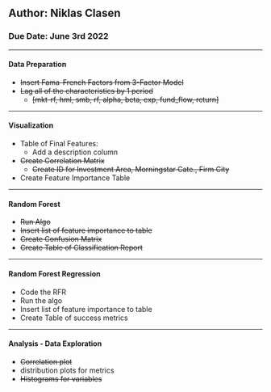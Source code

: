 ## Author: Niklas Clasen
### Due Date: June 3rd 2022

---
#### Data Preparation
- ~~Insert Fama-French Factors from 3-Factor Model~~
- ~~Lag all of the characteristics by 1 period~~
  - ~~[mkt-rf, hml, smb, rf, alpha, beta, exp, fund_flow, return]~~
---
#### Visualization
- Table of Final Features:
  - Add a description column
- ~~Create Correlation Matrix~~
  - ~~Create ID for Investment Area, Morningstar Cate., Firm City~~
- Create Feature Importance Table
---
#### Random Forest
- ~~Run Algo~~
- ~~Insert list of feature importance to table~~
- ~~Create Confusion Matrix~~
- ~~Create Table of Classification Report~~
---
#### Random Forest Regression
- Code the RFR
- Run the algo 
- Insert list of feature importance to table
- Create Table of success metrics 
---
#### Analysis - Data Exploration
- ~~Correlation plot~~
- distribution plots for metrics 
- ~~Histograms for variables~~